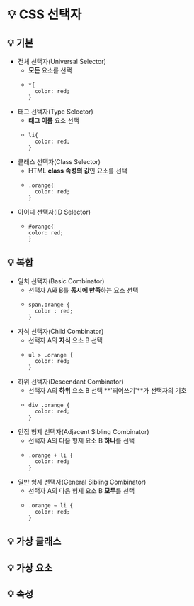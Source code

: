# 💡 CSS 선택자

## 💡 기본
  - 전체 선택자(Universal Selector)
    - **모든** 요소를 선택
    - ```
      *{
        color: red;
      }
      ```
  - 태그 선택자(Type Selector)
    - **태그 이름** 요소 선택
    - ```
      li{
        color: red;
      }
      ```
  - 클래스 선택자(Class Selector)
    - HTML **class 속성의 값**인 요소를 선택
    - ```
      .orange{
        color: red;
      }
      ```
  - 아이디 선택자(ID Selector)
    - ```
      #orange{
      color: red;
      }
      ```
## 💡 복합
  - 일치 선택자(Basic Combinator)
    - 선택자 A와 B를 **동시에 만족**하는 요소 선택
    - ```
      span.orange {
        color : red;
      }
      ```
  - 자식 선택자(Child Combinator)
    - 선택자 A의 **자식** 요소 B 선택
    - ```
      ul > .orange {
        color: red;
      }
      ```
  - 하위 선택자(Descendant Combinator)
    - 선택자 A의 **하위** 요소 B 선택 **'띄어쓰기'**가 선택자의 기호
    - ```
      div .orange {
        color: red;
      }
      ```
  - 인접 형제 선택자(Adjacent Sibling Combinator)
    - 선택자 A의 다음 형제 요소 B **하나**를 선택
    - ```
      .orange + li {
        color: red;
      }
  - 일반 형제 선택자(General Sibling Combinator)
    - 선택자 A의 다음 형제 요소 B **모두**를 선택
    - ```
      .orange ~ li {
        color: red;
      }
      ```
## 💡 가상 클래스

## 💡 가상 요소

## 💡 속성
